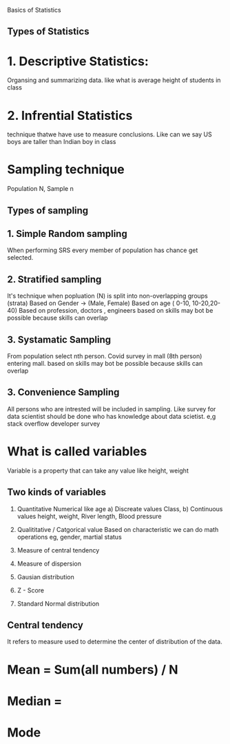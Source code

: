 
Basics of Statistics

## Types of Statistics

# 1. Descriptive Statistics: 
Organsing and summarizing data. like what is average height of students in class
# 2. Infrential Statistics
technique thatwe have use to measure conclusions. Like can we say US boys are taller than Indian boy in class

# Sampling technique

Population N, Sample n

## Types of sampling
## 1. Simple Random sampling
 When performing SRS every member of population has chance get selected.
## 2. Stratified  sampling
 It's technique when popluation (N) is split into non-overlapping groups (strata)
 Based on Gender -> (Male, Female)
 Based on age ( 0-10, 10-20,20-40)
 Based on profession, doctors , engineers
 based on skills may bot be possible because skills can overlap
 ## 3. Systamatic Sampling
  From population select nth person.
  Covid survey in mall (8th person) entering mall.
  based on skills may bot be possible because skills can overlap
 ## 3. Convenience Sampling
 All persons who are intrested will be included in sampling.
 Like survey for data scientist should be done who has knowledge about data scietist.
 e,g stack overflow developer survey
 
# What is called variables
Variable is a property that can take any value like height, weight

## Two kinds of variables
1. Quantitative
  Numerical like age
  a) Discreate values
   Class,
  b) Continuous values
   height, weight, River length, Blood pressure
3. Qualititative / Catgorical value
  Based on characteristic we can do math operations
  eg, gender, martial status
 

1. Measure of central tendency
2. Measure of dispersion
3. Gausian distribution
4. Z - Score
5. Standard Normal distribution

## Central tendency
It refers to measure used to determine the center of distribution of the data.
# Mean = Sum(all numbers) / N
# Median = 
# Mode



